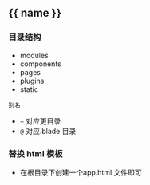 ## {{ name }}

### 目录结构

- modules
- components
- pages
- plugins
- static

`别名`

- `~` 对应更目录
- `@` 对应.blade 目录

### 替换 html 模板

- 在根目录下创建一个app.html 文件即可
